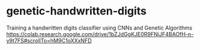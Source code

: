 # genetic-handwritten-digits

Training a handwritten digits classifier using CNNs and Genetic Algorithms
https://colab.research.google.com/drive/1bZJdGgKJE0R9FNiJF4BAOfH-n-y9t7FS#scrollTo=hM9C1oXXxNFD
